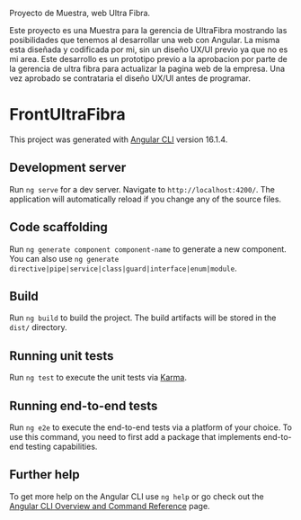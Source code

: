 Proyecto de Muestra, web Ultra Fibra.

Este proyecto es una Muestra para la gerencia de UltraFibra mostrando las posibilidades que tenemos al desarrollar una web con Angular. La misma esta diseñada y codificada por mi, sin un diseño UX/UI previo ya que no es mi area. 
Este desarrollo es un prototipo previo a la aprobacion por parte de la gerencia de ultra fibra para actualizar la pagina web de la empresa. Una vez aprobado se contrataria el diseño UX/UI antes de programar.  


# FrontUltraFibra

This project was generated with [Angular CLI](https://github.com/angular/angular-cli) version 16.1.4.

## Development server

Run `ng serve` for a dev server. Navigate to `http://localhost:4200/`. The application will automatically reload if you change any of the source files.

## Code scaffolding

Run `ng generate component component-name` to generate a new component. You can also use `ng generate directive|pipe|service|class|guard|interface|enum|module`.

## Build

Run `ng build` to build the project. The build artifacts will be stored in the `dist/` directory.

## Running unit tests

Run `ng test` to execute the unit tests via [Karma](https://karma-runner.github.io).

## Running end-to-end tests

Run `ng e2e` to execute the end-to-end tests via a platform of your choice. To use this command, you need to first add a package that implements end-to-end testing capabilities.

## Further help

To get more help on the Angular CLI use `ng help` or go check out the [Angular CLI Overview and Command Reference](https://angular.io/cli) page.


